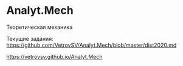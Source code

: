 # Analyt.Mech
Теоретическая механика


Текущие задания: https://github.com/VetrovSV/Analyt.Mech/blob/master/dist2020.md

https://vetrovsv.github.io/Analyt.Mech

